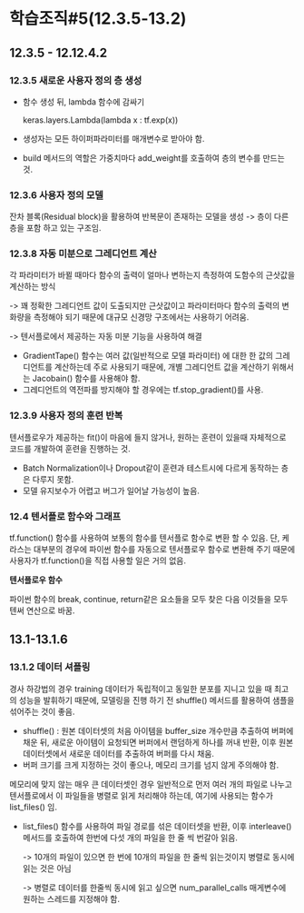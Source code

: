 # 학습조직#5(12.3.5-13.2)

## 12.3.5 - 12.12.4.2 

### 12.3.5 새로운 사용자 정의 층 생성

- 함수 생성 뒤, lambda 함수에 감싸기

  keras.layers.Lambda(lambda x : tf.exp(x))

- 생성자는 모든 하이퍼파라미터를 매개변수로 받아야 함.
- build 메서드의 역할은 가중치마다 add_weight를 호출하여 층의 변수를 만드는 것.

### 12.3.6 사용자 정의 모델

잔차 블록(Residual block)을 활용하여 반복문이 존재하는 모델을 생성 -> 층이 다른 층을 포함 하고 있는 구조임.

### 12.3.8 자동 미분으로 그레디언트 계산

각 파라미터가 바뀔 때마다 함수의 출력이 얼마나 변하는지 측정하여 도함수의 근삿값을 계산하는 방식

-> 꽤 정확한 그레디언트 값이 도출되지만 근삿값이고 파라미터마다 함수의 출력의 변화량을 측정해야 되기 때문에 대규모 신경망 구조에서는 사용하기 어려움.

-> 텐서플로에서 제공하는 자동 미분 기능을 사용하여 해결

- GradientTape() 함수는 여러 값(일반적으로 모델 파라미터) 에 대한 한 값의 그레디언트를 계산하는데 주로 사용되기 때문에, 개별 그레디언트 값을 계산하기 위해서는 Jacobain() 함수를 사용해야 함.
- 그레디언트의 역전파를 방지해야 할 경우에는 tf.stop_gradient()를 사용.

### 12.3.9 사용자 정의 훈련 반복

텐서플로우가 제공하는 fit()이 마음에 들지 않거나, 원하는 훈련이 있을때 자체적으로 코드를 개발하여 훈련을 진행하는 것.

- Batch Normalization이나 Dropout같이 훈련과 테스트시에 다르게 동작하는 층은 다루지 못함.
- 모델 유지보수가 어렵고 버그가 일어날 가능성이 높음.

### 12.4 텐서플로 함수와 그래프

tf.function() 함수를 사용하여 보통의 함수를 텐서플로 함수로 변환 할 수 있음. 단, 케라스는 대부분의 경우에 파이썬 함수를 자동으로 텐서플로우 함수로 변환해 주기 때문에 사용자가 tf.function()을 직접 사용할 일은 거의 없음.

**텐서플로우 함수**

파이썬 함수의 break, continue, return같은 요소들을 모두 찾은 다음 이것들을 모두 텐써 연산으로 바꿈.

## 13.1-13.1.6

### 13.1.2 데이터 셔플링

경사 하강법의 경우 training 데이터가 독립적이고 동일한 분포를 지니고 있을 때 최고의 성능을 발휘하기 때문에, 모델링을 진행 하기 전 shuffle() 메서드를 활용하여 샘플을 섞어주는 것이 좋음. 

- shuffle() : 원본 데이터셋의 처음 아이템을 buffer_size 개수만큼 추출하여 버퍼에 채운 뒤, 새로운 아이템이 요청되면 버퍼에서 랜덤하게 하나를 꺼내 반환, 이후 원본 데이터셋에서 새로운 데이터를 추출하여 버퍼를 다시 채움.
- 버퍼 크기를 크게 지정하는 것이 좋으나, 메모리 크기를 넘지 않게 주의해야 함.

메모리에 맞지 않는 매우 큰 데이터셋인 경우 일반적으로 먼저 여러 개의 파일로 나누고 텐서플로에서 이 파일들을 병렬로 읽게 처리해야 하는데, 여기에 사용되는 함수가 list_files() 임.

- list_files() 함수를 사용하여 파일 경로를 섞은 데이터셋을 반환, 이후 interleave() 메서드를 호출하여 한번에 다섯 개의 파일을 한 줄 씩 번갈아 읽음. 

  -> 10개의 파일이 있으면 한 번에 10개의 파일을 한 줄씩 읽는것이지 병렬로 동시에 읽는 것은 아님

  -> 병렬로 데이터를 한줄씩 동시에 읽고 싶으면 num_parallel_calls 매게변수에 원하는 스레드를 지정해야 함. 

  





